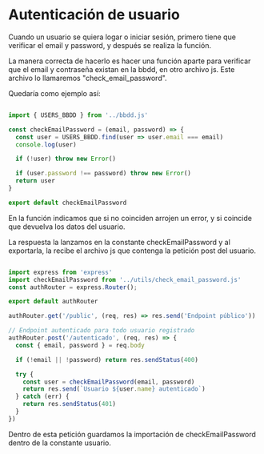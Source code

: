 # Autenticación de usuario

Cuando un usuario se quiera logar o iniciar sesión, primero tiene que verificar el email y password, y después se realiza la función.

La manera correcta de hacerlo es hacer una función aparte para verificar que el email y contraseña existan en la bbdd, en otro archivo js.
Este archivo lo llamaremos "check_email_password".

Quedaría como ejemplo así:

```javascript

import { USERS_BBDD } from '../bbdd.js'

const checkEmailPassword = (email, password) => {
  const user = USERS_BBDD.find(user => user.email === email)
  console.log(user)

  if (!user) throw new Error()

  if (user.password !== password) throw new Error()
  return user
}

export default checkEmailPassword


```

En la función indicamos que si no coinciden arrojen un error, y si coincide que devuelva los datos del usuario.

La respuesta la lanzamos en la constante checkEmailPassword y al exportarla, la recibe el archivo js que contenga la petición post del usuario.

```javascript

import express from 'express'
import checkEmailPassword from '../utils/check_email_password.js'
const authRouter = express.Router();

export default authRouter

authRouter.get('/public', (req, res) => res.send('Endpoint público'))

// Endpoint autenticado para todo usuario registrado
authRouter.post('/autenticado', (req, res) => {
  const { email, password } = req.body

  if (!email || !password) return res.sendStatus(400)

  try {
    const user = checkEmailPassword(email, password)
    return res.send(`Usuario ${user.name} autenticado`)
  } catch (err) {
    return res.sendStatus(401)
  }
})

```
Dentro de esta petición guardamos la importación de checkEmailPassword dentro de la constante usuario.